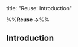 <frontmatter>
title: "Reuse: Introduction"
</frontmatter>

<link rel="stylesheet" href="{{baseUrl}}/css/textbook.css">

<div class="website-content">

%%**Reuse →**%%

## Introduction

<div id="main">

<include src="what/embed.md" boilerplate  />
<include src="when/embed.md" boilerplate  />

</div>

</div>
